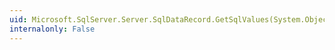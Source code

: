 ```yaml
---
uid: Microsoft.SqlServer.Server.SqlDataRecord.GetSqlValues(System.Object[])
internalonly: False
---
```

